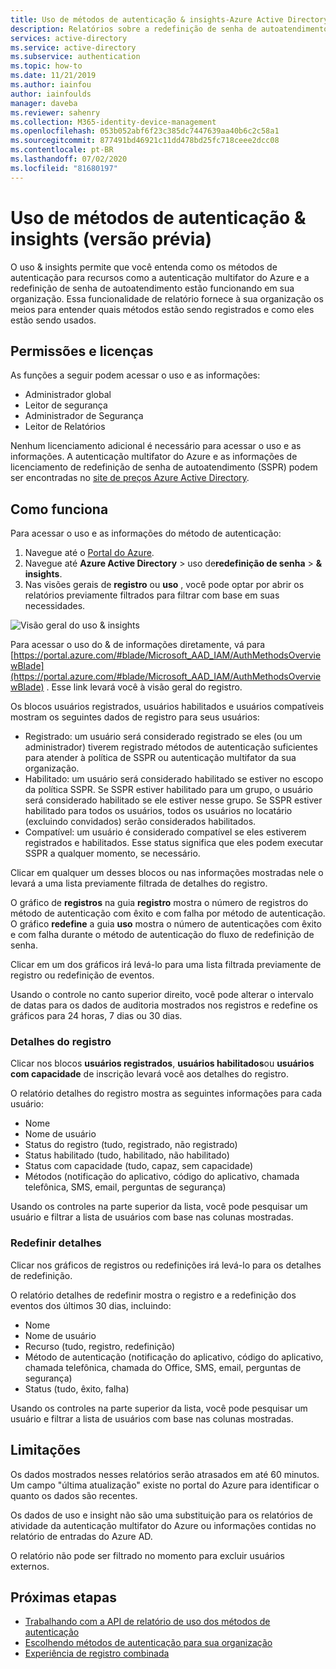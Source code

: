 ```yaml
---
title: Uso de métodos de autenticação & insights-Azure Active Directory
description: Relatórios sobre a redefinição de senha de autoatendimento do Azure AD e o uso do método de autenticação de autenticação multifator
services: active-directory
ms.service: active-directory
ms.subservice: authentication
ms.topic: how-to
ms.date: 11/21/2019
ms.author: iainfou
author: iainfoulds
manager: daveba
ms.reviewer: sahenry
ms.collection: M365-identity-device-management
ms.openlocfilehash: 053b052abf6f23c385dc7447639aa40b6c2c58a1
ms.sourcegitcommit: 877491bd46921c11dd478bd25fc718ceee2dcc08
ms.contentlocale: pt-BR
ms.lasthandoff: 07/02/2020
ms.locfileid: "81680197"
---
```

# <a name="authentication-methods-usage--insights-preview"></a>Uso de métodos de autenticação & insights (versão prévia)

O uso & insights permite que você entenda como os métodos de autenticação para recursos como a autenticação multifator do Azure e a redefinição de senha de autoatendimento estão funcionando em sua organização. Essa funcionalidade de relatório fornece à sua organização os meios para entender quais métodos estão sendo registrados e como eles estão sendo usados.

## <a name="permissions-and-licenses"></a>Permissões e licenças

As funções a seguir podem acessar o uso e as informações:

- Administrador global
- Leitor de segurança
- Administrador de Segurança
- Leitor de Relatórios

Nenhum licenciamento adicional é necessário para acessar o uso e as informações. A autenticação multifator do Azure e as informações de licenciamento de redefinição de senha de autoatendimento (SSPR) podem ser encontradas no [site de preços Azure Active Directory](https://azure.microsoft.com/pricing/details/active-directory/).

## <a name="how-it-works"></a>Como funciona

Para acessar o uso e as informações do método de autenticação:

1. Navegue até o [Portal do Azure](https://portal.azure.com).
1. Navegue até **Azure Active Directory**  >  uso de**redefinição de senha**  >  **& insights**.
1. Nas visões gerais de **registro** ou **uso** , você pode optar por abrir os relatórios previamente filtrados para filtrar com base em suas necessidades.

![Visão geral do uso & insights](./media/howto-authentication-methods-usage-insights/usage-insights-overview.png)

Para acessar o uso do & de informações diretamente, vá para [https://portal.azure.com/#blade/Microsoft_AAD_IAM/AuthMethodsOverviewBlade](https://portal.azure.com/#blade/Microsoft_AAD_IAM/AuthMethodsOverviewBlade) . Esse link levará você à visão geral do registro.

Os blocos usuários registrados, usuários habilitados e usuários compatíveis mostram os seguintes dados de registro para seus usuários:

- Registrado: um usuário será considerado registrado se eles (ou um administrador) tiverem registrado métodos de autenticação suficientes para atender à política de SSPR ou autenticação multifator da sua organização.
- Habilitado: um usuário será considerado habilitado se estiver no escopo da política SSPR. Se SSPR estiver habilitado para um grupo, o usuário será considerado habilitado se ele estiver nesse grupo. Se SSPR estiver habilitado para todos os usuários, todos os usuários no locatário (excluindo convidados) serão considerados habilitados.
- Compatível: um usuário é considerado compatível se eles estiverem registrados e habilitados. Esse status significa que eles podem executar SSPR a qualquer momento, se necessário.

Clicar em qualquer um desses blocos ou nas informações mostradas nele o levará a uma lista previamente filtrada de detalhes do registro.

O gráfico de **registros** na guia **registro** mostra o número de registros do método de autenticação com êxito e com falha por método de autenticação. O gráfico **redefine** a guia **uso** mostra o número de autenticações com êxito e com falha durante o método de autenticação do fluxo de redefinição de senha.

Clicar em um dos gráficos irá levá-lo para uma lista filtrada previamente de registro ou redefinição de eventos.

Usando o controle no canto superior direito, você pode alterar o intervalo de datas para os dados de auditoria mostrados nos registros e redefine os gráficos para 24 horas, 7 dias ou 30 dias.

### <a name="registration-details"></a>Detalhes do registro

Clicar nos blocos **usuários registrados**, **usuários habilitados**ou **usuários com capacidade** de inscrição levará você aos detalhes do registro.

O relatório detalhes do registro mostra as seguintes informações para cada usuário:

- Nome
- Nome de usuário
- Status do registro (tudo, registrado, não registrado)
- Status habilitado (tudo, habilitado, não habilitado)
- Status com capacidade (tudo, capaz, sem capacidade)
- Métodos (notificação do aplicativo, código do aplicativo, chamada telefônica, SMS, email, perguntas de segurança)

Usando os controles na parte superior da lista, você pode pesquisar um usuário e filtrar a lista de usuários com base nas colunas mostradas.

### <a name="reset-details"></a>Redefinir detalhes

Clicar nos gráficos de registros ou redefinições irá levá-lo para os detalhes de redefinição.

O relatório detalhes de redefinir mostra o registro e a redefinição dos eventos dos últimos 30 dias, incluindo:

- Nome
- Nome de usuário
- Recurso (tudo, registro, redefinição)
- Método de autenticação (notificação do aplicativo, código do aplicativo, chamada telefônica, chamada do Office, SMS, email, perguntas de segurança)
- Status (tudo, êxito, falha)

Usando os controles na parte superior da lista, você pode pesquisar um usuário e filtrar a lista de usuários com base nas colunas mostradas.

## <a name="limitations"></a>Limitações

Os dados mostrados nesses relatórios serão atrasados em até 60 minutos. Um campo "última atualização" existe no portal do Azure para identificar o quanto os dados são recentes.

Os dados de uso e insight não são uma substituição para os relatórios de atividade da autenticação multifator do Azure ou informações contidas no relatório de entradas do Azure AD.

O relatório não pode ser filtrado no momento para excluir usuários externos.

## <a name="next-steps"></a>Próximas etapas

- [Trabalhando com a API de relatório de uso dos métodos de autenticação](https://docs.microsoft.com/graph/api/resources/authenticationmethods-usage-insights-overview?view=graph-rest-beta)
- [Escolhendo métodos de autenticação para sua organização](concept-authentication-methods.md)
- [Experiência de registro combinada](concept-registration-mfa-sspr-combined.md)
